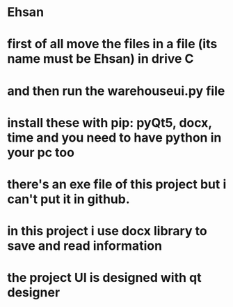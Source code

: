 # Ehsan

# first of all move the files in a file (its name must be Ehsan) in drive C
# and then run the warehouseui.py file

# install these with pip: pyQt5, docx, time and you need to have python in your pc too

# there's an exe file of this project but i can't put it in github.

# in this project i use docx library to save and read information

# the project UI is designed with qt designer
